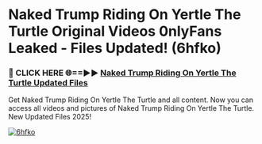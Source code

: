 # Naked Trump Riding On Yertle The Turtle Original Videos 0nlyFans Leaked - Files Updated! (6hfko)

<h3>🔴 CLICK HERE 🌐==►► <a href="https://tinyurl.com/yckcrads" rel="nofollow">Naked Trump Riding On Yertle The Turtle Updated Files</a></h3>

Get Naked Trump Riding On Yertle The Turtle and all content. Now you can access all videos and pictures of Naked Trump Riding On Yertle The Turtle. New Updated Files 2025!

[![6hfko](https://i.imgur.com/hpKpOFt.gif)](https://tinyurl.com/yckcrads)
